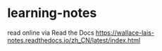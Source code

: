 # learning-notes
read online via Read the Docs
https://wallace-lais-notes.readthedocs.io/zh_CN/latest/index.html
